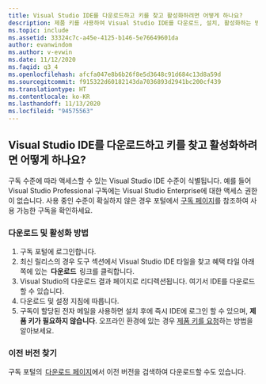 ```yaml
---
title: Visual Studio IDE를 다운로드하고 키를 찾고 활성화하려면 어떻게 하나요?
description: 제품 키를 사용하여 Visual Studio IDE를 다운로드, 설치, 활성화하는 방법 알아보기
ms.topic: include
ms.assetid: 33324c7c-a45e-4125-b146-5e76649601da
author: evanwindom
ms.author: v-evwin
ms.date: 11/12/2020
ms.faqid: q3_4
ms.openlocfilehash: afcfa047e8b6b26f8e5d3648c91d684c13d8a59d
ms.sourcegitcommit: f915322d60182143da7036893d2941bc200cf439
ms.translationtype: HT
ms.contentlocale: ko-KR
ms.lasthandoff: 11/13/2020
ms.locfileid: "94575563"
---
```

## <a name="how-do-i-download-find-a-key-and-activate-the-visual-studio-ide"></a>Visual Studio IDE를 다운로드하고 키를 찾고 활성화하려면 어떻게 하나요?
구독 수준에 따라 액세스할 수 있는 Visual Studio IDE 수준이 식별됩니다. 예를 들어 Visual Studio Professional 구독에는 Visual Studio Enterprise에 대한 액세스 권한이 없습니다. 사용 중인 수준이 확실하지 않은 경우 포털에서 [구독 페이지](https://my.visualstudio.com/subscriptions)를 참조하여 사용 가능한 구독을 확인하세요. 

### <a name="how-to-download-and-activate"></a>다운로드 및 활성화 방법 
1. 구독 포털에 로그인합니다.  
0. 최신 릴리스의 경우 도구 섹션에서 Visual Studio IDE 타일을 찾고 혜택 타일 아래쪽에 있는  **다운로드**  링크를 클릭합니다.  
0. Visual Studio의 다운로드 결과 페이지로 리디렉션됩니다. 여기서 IDE를 다운로드할 수 있습니다.  
0. 다운로드 및 설정 지침에 따릅니다. 
0. 구독이 할당된 전자 메일을 사용하면 설치 후에 즉시 IDE에 로그인 할 수 있으며, **제품 키가 필요하지 않습니다**. 오프라인 환경에 있는 경우 [제품 키를 요청](https://docs.microsoft.com/visualstudio/subscriptions/find-keys)하는 방법을 알아보세요.

### <a name="find-an-older-version"></a>이전 버전 찾기 
구독 포털의  [다운로드 페이지](https://my.visualstudio.com/Downloads?q=Visual%20Studio%20for%20mac&pgroup=)에서 이전 버전을 검색하여 다운로드할 수도 있습니다.